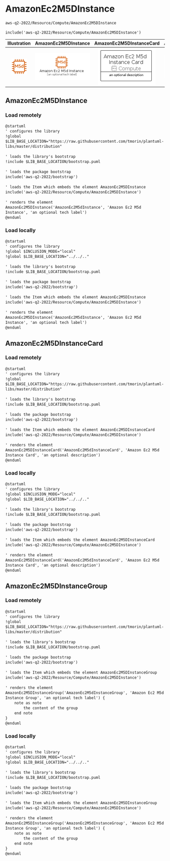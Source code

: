 # AmazonEc2M5DInstance


```text
aws-q2-2022/Resource/Compute/AmazonEc2M5DInstance
```

```text
include('aws-q2-2022/Resource/Compute/AmazonEc2M5DInstance')
```



| Illustration | AmazonEc2M5DInstance | AmazonEc2M5DInstanceCard | AmazonEc2M5DInstanceGroup |
| :---: | :---: | :---: | :---: |
| ![illustration for Illustration](../../../aws-q2-2022/Resource/Compute/AmazonEc2M5DInstance.png) | ![illustration for AmazonEc2M5DInstance](../../../aws-q2-2022/Resource/Compute/AmazonEc2M5DInstance.Local.png) | ![illustration for AmazonEc2M5DInstanceCard](../../../aws-q2-2022/Resource/Compute/AmazonEc2M5DInstanceCard.Local.png) | ![illustration for AmazonEc2M5DInstanceGroup](../../../aws-q2-2022/Resource/Compute/AmazonEc2M5DInstanceGroup.Local.png) |




## AmazonEc2M5DInstance

### Load remotely
```plantuml
@startuml
' configures the library
!global $LIB_BASE_LOCATION="https://raw.githubusercontent.com/tmorin/plantuml-libs/master/distribution"

' loads the library's bootstrap
!include $LIB_BASE_LOCATION/bootstrap.puml

' loads the package bootstrap
include('aws-q2-2022/bootstrap')

' loads the Item which embeds the element AmazonEc2M5DInstance
include('aws-q2-2022/Resource/Compute/AmazonEc2M5DInstance')

' renders the element
AmazonEc2M5DInstance('AmazonEc2M5dInstance', 'Amazon Ec2 M5d Instance', 'an optional tech label')
@enduml
```

### Load locally
```plantuml
@startuml
' configures the library
!global $INCLUSION_MODE="local"
!global $LIB_BASE_LOCATION="../../.."

' loads the library's bootstrap
!include $LIB_BASE_LOCATION/bootstrap.puml

' loads the package bootstrap
include('aws-q2-2022/bootstrap')

' loads the Item which embeds the element AmazonEc2M5DInstance
include('aws-q2-2022/Resource/Compute/AmazonEc2M5DInstance')

' renders the element
AmazonEc2M5DInstance('AmazonEc2M5dInstance', 'Amazon Ec2 M5d Instance', 'an optional tech label')
@enduml
```

## AmazonEc2M5DInstanceCard

### Load remotely
```plantuml
@startuml
' configures the library
!global $LIB_BASE_LOCATION="https://raw.githubusercontent.com/tmorin/plantuml-libs/master/distribution"

' loads the library's bootstrap
!include $LIB_BASE_LOCATION/bootstrap.puml

' loads the package bootstrap
include('aws-q2-2022/bootstrap')

' loads the Item which embeds the element AmazonEc2M5DInstanceCard
include('aws-q2-2022/Resource/Compute/AmazonEc2M5DInstance')

' renders the element
AmazonEc2M5DInstanceCard('AmazonEc2M5dInstanceCard', 'Amazon Ec2 M5d Instance Card', 'an optional description')
@enduml
```

### Load locally
```plantuml
@startuml
' configures the library
!global $INCLUSION_MODE="local"
!global $LIB_BASE_LOCATION="../../.."

' loads the library's bootstrap
!include $LIB_BASE_LOCATION/bootstrap.puml

' loads the package bootstrap
include('aws-q2-2022/bootstrap')

' loads the Item which embeds the element AmazonEc2M5DInstanceCard
include('aws-q2-2022/Resource/Compute/AmazonEc2M5DInstance')

' renders the element
AmazonEc2M5DInstanceCard('AmazonEc2M5dInstanceCard', 'Amazon Ec2 M5d Instance Card', 'an optional description')
@enduml
```

## AmazonEc2M5DInstanceGroup

### Load remotely
```plantuml
@startuml
' configures the library
!global $LIB_BASE_LOCATION="https://raw.githubusercontent.com/tmorin/plantuml-libs/master/distribution"

' loads the library's bootstrap
!include $LIB_BASE_LOCATION/bootstrap.puml

' loads the package bootstrap
include('aws-q2-2022/bootstrap')

' loads the Item which embeds the element AmazonEc2M5DInstanceGroup
include('aws-q2-2022/Resource/Compute/AmazonEc2M5DInstance')

' renders the element
AmazonEc2M5DInstanceGroup('AmazonEc2M5dInstanceGroup', 'Amazon Ec2 M5d Instance Group', 'an optional tech label') {
    note as note
        the content of the group
    end note
}
@enduml
```

### Load locally
```plantuml
@startuml
' configures the library
!global $INCLUSION_MODE="local"
!global $LIB_BASE_LOCATION="../../.."

' loads the library's bootstrap
!include $LIB_BASE_LOCATION/bootstrap.puml

' loads the package bootstrap
include('aws-q2-2022/bootstrap')

' loads the Item which embeds the element AmazonEc2M5DInstanceGroup
include('aws-q2-2022/Resource/Compute/AmazonEc2M5DInstance')

' renders the element
AmazonEc2M5DInstanceGroup('AmazonEc2M5dInstanceGroup', 'Amazon Ec2 M5d Instance Group', 'an optional tech label') {
    note as note
        the content of the group
    end note
}
@enduml
```

